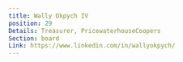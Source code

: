 ```yaml
---
title: Wally Okpych IV
position: 29
Details: Treasurer, PricewaterhouseCoopers
Section: board
Link: https://www.linkedin.com/in/wallyokpych/
---
```


